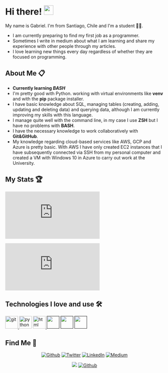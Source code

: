 
  <h1>Hi there! <img src="https://user-images.githubusercontent.com/42378118/110234147-e3259600-7f4e-11eb-95be-0c4047144dea.gif" width="30"></h1>
  
  <p>My name is Gabriel. I'm from Santiago, Chile and I'm a student 👨‍🎓.</p>
  <ul>
    <li>I am currently preparing to find my first job as a programmer.</li>
    <li>Sometimes I write in medium about what I am learning and share my experience with other people through my articles.</li>
    <li>I love learning new things every day regardless of whether they are focused on programming.</li>
  </ul>    

<h2>About Me 📋</h2>
<ul>
  <li><strong>Currently learning <i>BASH</i></strong></li>
  <li>I'm pretty good with Python. working with virtual environments like <strong>venv</strong> and with the <strong>pip</strong> package installer.</li>
  <li>I have basic knowledge about SQL, managing tables (creating, adding, updating and deleting data) and querying data, although I am currently improving my skills with this language.</li>
  <li>I manage quite well with the command line, in my case I use <strong>ZSH</strong> but I have no problems with <strong>BASH</strong>.</li>
  <li>I have the necessary knowledge to work collaboratively with <strong>Git&GitHub</strong>.</li>
  <li>
    My knowledge regarding cloud-based services like AWS, GCP and Azure is pretty basic. With AWS I have only created EC2 instances that I have subsequently connected via SSH from my personal computer and created a VM with Windows 10 in Azure to carry out work at the University.
  </li>
</ul>

<!-- Stats -->
<h2>My Stats 🏆</h2>

  
  [![My Stats](https://github-stats-evirunurm.vercel.app/api/stats.js?username=mrGoonies&peng=false)](https://github.com/evirunurm/github-stats)
 
  [![My languages](https://github-stats-evirunurm.vercel.app/api/languages.js?username=mrGoonies&pie=false)](https://github.com/evirunurm/github-stats)

<h2> Technologies I love and use 🛠</h2>
<p align="left">
  <a href="https://git-scm.com/" target="_blank"> <img src="https://www.vectorlogo.zone/logos/git-scm/git-scm-icon.svg" alt="git" width="40" height="40"/> </a>
  <a hreef="https://www.python.org/" target="_blank"> <img src="https://www.vectorlogo.zone/logos/python/python-icon.svg" alt="python" width="40" height="40" /> </a>
  <a href="https://html.spec.whatwg.org/" targeet="_blank"> <img src="https://www.vectorlogo.zone/logos/w3_html5/w3_html5-icon.svg" alt="html" width="40" height="40" /> </a>
  <a href="" target="_blank"><img src="https://www.vectorlogo.zone/logos/vim/vim-icon.svg" width="40"/></a>
  <a href="" target="_blank"><img src="https://www.vectorlogo.zone/logos/jupyter/jupyter-icon.svg" width="40" /></a>
  <a href="" target="_blank"><img src="https://www.vectorlogo.zone/logos/mysql/mysql-icon.svg" width="40" /></a>

 <h2>Find Me 🥳</h3>
 
 <p align="center"><a href="https://github.com/mrGoonies" target="_blank"><img alt="Github" src="https://img.shields.io/badge/GitHub-%2312100E.svg?&style=for-the-badge&logo=Github&logoColor=white" /></a> <a href="https://twitter.com/GooniesMunoz" target="_blank"><img alt="Twitter" src="https://img.shields.io/badge/twitter-%231DA1F2.svg?&style=for-the-badge&logo=twitter&logoColor=white" /></a> <a href="https://www.linkedin.com/in/goonies/" target="_blank"><img alt="LinkedIn" src="https://img.shields.io/badge/linkedin-%230077B5.svg?&style=for-the-badge&logo=linkedin&logoColor=white" /></a> <a href="https://medium.com/@munozgoonies" target="_blank"><img alt="Medium" src="https://img.shields.io/badge/medium-%2312100E.svg?&style=for-the-badge&logo=medium&logoColor=white" /></a>

 <div align="center">
  
  ![](https://visitor-badge.laobi.icu/badge?page_id=mrGoonies) 
  [![Github](https://img.shields.io/github/followers/mrGoonies?label=Follow&style=social)](https://github.com/CharalambosIoannou)

</div>

 

 
